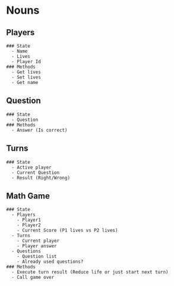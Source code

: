 # Nouns
  ## Players
    ### State
      - Name
      - Lives
      - Player Id
    ### Methods
      - Get lives
      - Set lives
      - Get name

  ## Question
    ### State
      - Question
    ### Methods
      - Answer (Is correct)


  ## Turns
    ### State
      - Active player
      - Current Question
      - Result (Right/Wrong)
   

  ## Math Game
    ### State
      - Players
        - Player1
        - Player2
        - Current Score (P1 lives vs P2 lives)
      - Turns
        - Current player
        - Player answer
      - Questions
        - Question list
        - Already used questions?
    ### Methods
      - Execute turn result (Reduce life or just start next turn)
      - Call game over
